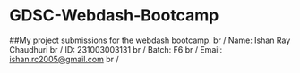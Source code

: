 # GDSC-Webdash-Bootcamp
##My project submissions for the webdash bootcamp. br / 
Name: Ishan Ray Chaudhuri br /
ID: 231003003131 br /
Batch: F6 br /
Email: ishan.rc2005@gmail.com br /
